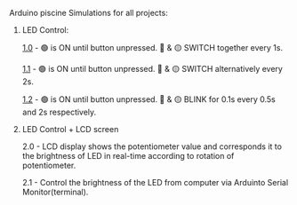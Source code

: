Arduino piscine
Simulations for all projects:

  1. LED Control:

       [1.0](https://wokwi.com/projects/409550879389034497) - 🟢 is ON until button unpressed. 🔴 & 🟡 SWITCH together every 1s.

       [1.1](https://wokwi.com/projects/409550740050040833) - 🟢 is ON until button unpressed. 🔴 & 🟡 SWITCH alternatively every 2s.

       [1.2](https://wokwi.com/projects/409550617394949121) - 🟢 is ON until button unpressed. 🔴 & 🟡 BLINK for 0.1s every 0.5s and 2s respectively.
  
  2. LED Control + LCD screen

       2.0 - LCD display shows the potentiometer value and corresponds it to the brightness of LED in real-time according to rotation of potentiometer.

       2.1 - Control the brightness of the LED from computer via Arduinto Serial Monitor(terminal).
     
